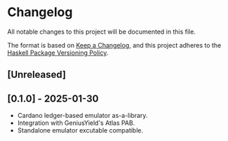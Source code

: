 # Changelog

All notable changes to this project will be documented in this file.

The format is based on [Keep a Changelog](https://keepachangelog.com/en/1.0.0/),
and this project adheres to the [Haskell Package Versioning Policy](https://pvp.haskell.org/).

## [Unreleased]

## [0.1.0] - 2025-01-30

- Cardano ledger-based emulator as-a-library.
- Integration with GeniusYield's Atlas PAB.
- Standalone emulator excutable compatible.